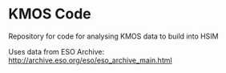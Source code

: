 # KMOS Code
Repository for code for analysing KMOS data to build into HSIM

Uses data from ESO Archive: http://archive.eso.org/eso/eso_archive_main.html
